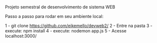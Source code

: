 Projeto semestral de desenvolvimento de sistema WEB

Passo a passo para rodar em seu ambiente local:

1 - git clone https://github.com/eikemello/devweb2/
2 - Entre na pasta
3 - execute: npm install
4 - execute: nodemon app.js
5 - Acesse localhost:3000/
